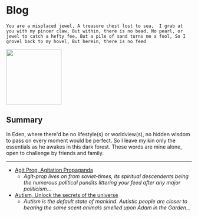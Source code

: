 # Blog

`You are a misplaced jewel, A treasure chest lost to sea,  I grab at you with my pincer claw, But within, there is no bead, No pearl, or jewel to catch a hefty fee, But a pile of sand turns me a fool, So I grovel back to my hovel, But herein, there is no feed`

<img src="pix/cov.avif" style="width:150px; height: auto;">

## Summary

In Eden, where there'd be no lifestyle(s) or worldview(s), no hidden wisdom to pass on every moment would be perfect. So I leave my kin only the essentials as he awakes in this dark forest. These words are mine alone, open to challenge by friends and family.

<hr>

- [Agit Prop, Agitation Propaganda](agit_prop)
	- _Agit-prop lives on from soviet-times, its spiritual descendents being the numerous political pundits littering your feed after any major politicism..._	
- [Autism, Unlock the secrets of the universe](autism)
	- _Autism is the default state of mankind. Autistic people are closer to bearing the same scent animals smelled upon Adam in the Garden..._

<!-- under the auspices of christ-to-do stagnant water vs running water grandwater clock blog about jpeg xl, chief complaint lobied about webp is when users download it and cant open it... idiot normies,  blog jpeg is dying by 2kphillip https://youtu.be/iuGmG3lrfBM https://youtu.be/dqwbrX8uhEE https://youtu.be/8NmdUcmLFkw -->

